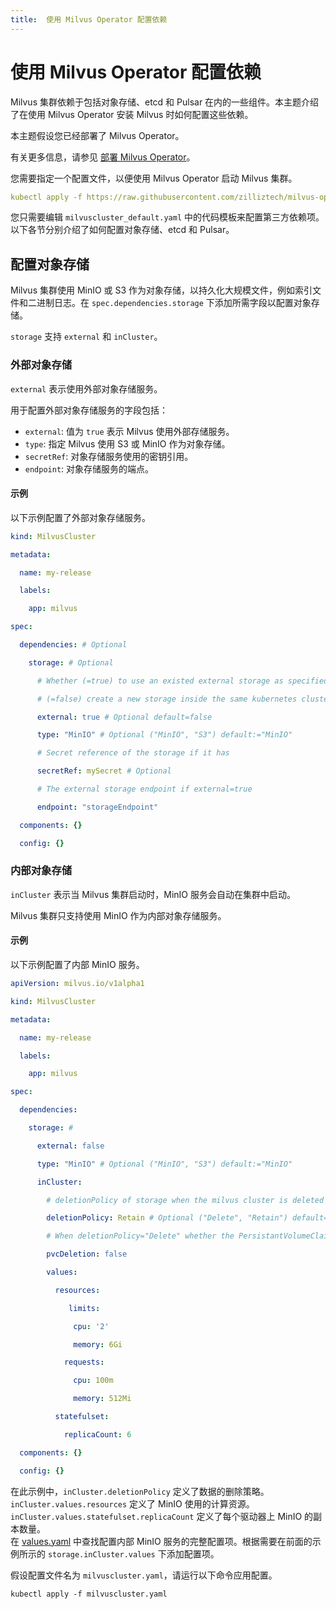 ```yaml
---
title:  使用 Milvus Operator 配置依赖
---
```


# 使用 Milvus Operator 配置依赖

Milvus 集群依赖于包括对象存储、etcd 和 Pulsar 在内的一些组件。本主题介绍了在使用 Milvus Operator 安装 Milvus 时如何配置这些依赖。

本主题假设您已经部署了 Milvus Operator。

<div class="alert note">有关更多信息，请参见 <a href="https://milvus.io/docs/v{{var.milvus_release_tag}}/install_cluster-milvusoperator.md">部署 Milvus Operator</a>。</div>

您需要指定一个配置文件，以便使用 Milvus Operator 启动 Milvus 集群。

```YAML
kubectl apply -f https://raw.githubusercontent.com/zilliztech/milvus-operator/main/config/samples/milvuscluster_default.yaml
```

您只需要编辑 `milvuscluster_default.yaml` 中的代码模板来配置第三方依赖项。以下各节分别介绍了如何配置对象存储、etcd 和 Pulsar。

## 配置对象存储

Milvus 集群使用 MinIO 或 S3 作为对象存储，以持久化大规模文件，例如索引文件和二进制日志。在 `spec.dependencies.storage` 下添加所需字段以配置对象存储。

`storage` 支持 `external` 和 `inCluster`。

### 外部对象存储

`external` 表示使用外部对象存储服务。

用于配置外部对象存储服务的字段包括：

- `external`: 值为 `true` 表示 Milvus 使用外部存储服务。
- `type`: 指定 Milvus 使用 S3 或 MinIO 作为对象存储。
- `secretRef`: 对象存储服务使用的密钥引用。
- `endpoint`: 对象存储服务的端点。

#### 示例

以下示例配置了外部对象存储服务。

```YAML
kind: MilvusCluster

metadata:

  name: my-release

  labels:

    app: milvus

spec:

  dependencies: # Optional

    storage: # Optional

      # Whether (=true) to use an existed external storage as specified in the field endpoints or 

      # (=false) create a new storage inside the same kubernetes cluster for milvus.

      external: true # Optional default=false

      type: "MinIO" # Optional ("MinIO", "S3") default:="MinIO"

      # Secret reference of the storage if it has

      secretRef: mySecret # Optional

      # The external storage endpoint if external=true

      endpoint: "storageEndpoint"

  components: {}

  config: {}
```

### 内部对象存储

`inCluster` 表示当 Milvus 集群启动时，MinIO 服务会自动在集群中启动。

<div class="alert note">Milvus 集群只支持使用 MinIO 作为内部对象存储服务。</div>

#### 示例

以下示例配置了内部 MinIO 服务。

```YAML
apiVersion: milvus.io/v1alpha1

kind: MilvusCluster

metadata:

  name: my-release

  labels:

    app: milvus

spec:

  dependencies:

    storage: #

      external: false 

      type: "MinIO" # Optional ("MinIO", "S3") default:="MinIO"

      inCluster: 

        # deletionPolicy of storage when the milvus cluster is deleted

        deletionPolicy: Retain # Optional ("Delete", "Retain") default="Retain"

        # When deletionPolicy="Delete" whether the PersistantVolumeClaim shoud be deleted when the storage is deleted

        pvcDeletion: false

        values:

          resources:

             limits: 

              cpu: '2'

              memory: 6Gi

            requests:

              cpu: 100m

              memory: 512Mi

          statefulset:

            replicaCount: 6

  components: {}

  config: {}    
```

<div class="alert note">在此示例中，<code>inCluster.deletionPolicy</code> 定义了数据的删除策略。<code>inCluster.values.resources</code> 定义了 MinIO 使用的计算资源。<code>inCluster.values.statefulset.replicaCount</code> 定义了每个驱动器上 MinIO 的副本数量。</div>

<div class="alert note">在 <a href="https://github.com/milvus-io/milvus-helm/blob/master/charts/minio/values.yaml">values.yaml</a> 中查找配置内部 MinIO 服务的完整配置项。根据需要在前面的示例所示的 <code>storage.inCluster.values</code> 下添加配置项。</div>

假设配置文件名为 `milvuscluster.yaml`，请运行以下命令应用配置。

```Shell
kubectl apply -f milvuscluster.yaml
```